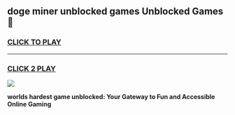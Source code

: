 
## doge miner unblocked games Unblocked Games👋
<h3>
<a href="https://premium.freeplayer.one?title=doge_miner_unblocked_games&ref=16F">CLICK TO PLAY</a></h3>
<hr>

<h3>
<a href="https://premium.freeplayer.one?title=doge_miner_unblocked_games&ref=16F">CLICK 2 PLAY</a>
  
</h3>

<a href="https://premium.freeplayer.one?title=doge_miner_unblocked_games&ref=16F/"><img src="https://clearcache.store/games.png"></a>


**worlds hardest game unblocked: Your Gateway to Fun and Accessible Online Gaming**
